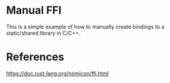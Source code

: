 # Manual FFI

This is a simple example of how to manually create bindings to a static/shared library in C/C++.

# References

https://doc.rust-lang.org/nomicon/ffi.html
